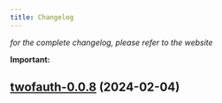 ```yaml
---
title: Changelog
---
```



*for the complete changelog, please refer to the website*

**Important:**






## [twofauth-0.0.8](https://github.com/truecharts/charts/compare/twofauth-0.0.7...twofauth-0.0.8) (2024-02-04)